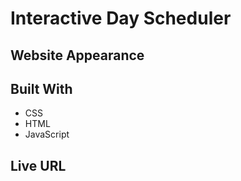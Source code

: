 # Interactive Day Scheduler 

## Website Appearance 

## Built With
* CSS
* HTML
* JavaScript

## Live URL